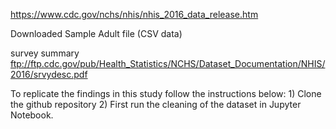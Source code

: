 https://www.cdc.gov/nchs/nhis/nhis_2016_data_release.htm

Downloaded Sample Adult file (CSV data)

survey summary
ftp://ftp.cdc.gov/pub/Health_Statistics/NCHS/Dataset_Documentation/NHIS/2016/srvydesc.pdf

To replicate the findings in this study follow the instructions below:
    1) Clone the github repository
    2) First run the cleaning of the dataset in Jupyter Notebook.